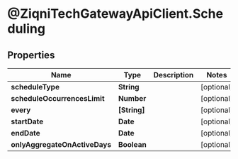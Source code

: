 # @ZiqniTechGatewayApiClient.Scheduling

## Properties

Name | Type | Description | Notes
------------ | ------------- | ------------- | -------------
**scheduleType** | **String** |  | [optional] 
**scheduleOccurrencesLimit** | **Number** |  | [optional] 
**every** | **[String]** |  | [optional] 
**startDate** | **Date** |  | [optional] 
**endDate** | **Date** |  | [optional] 
**onlyAggregateOnActiveDays** | **Boolean** |  | [optional] 



